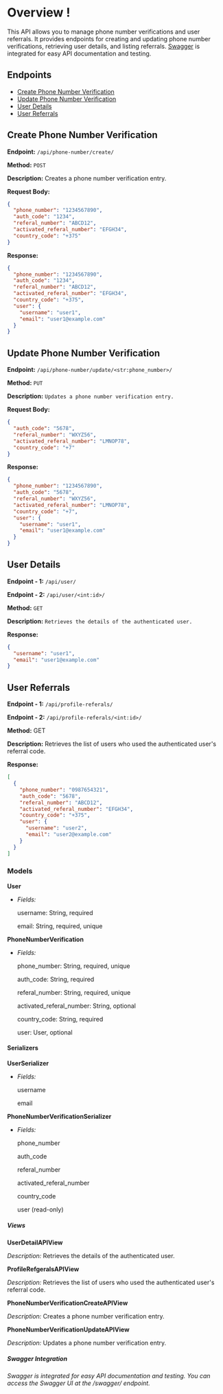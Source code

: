 # Overview !

This API allows you to manage phone number verifications and user referrals.</b>
It provides endpoints for creating and updating phone number verifications, retrieving user details, and listing referrals.</b>
[Swagger](#swagger-integration) is integrated for easy API documentation and testing.

## Endpoints

- [Create Phone Number Verification](#create-phone-number-verification)
- [Update Phone Number Verification](#update-phone-number-verification)
- [User Details](#user-details)
- [User Referrals](#user-referrals)

## Create Phone Number Verification

**Endpoint:** `/api/phone-number/create/`

**Method:** `POST`

**Description:** Creates a phone number verification entry.

**Request Body:**

```json
{
  "phone_number": "1234567890",
  "auth_code": "1234",
  "referal_number": "ABCD12",
  "activated_referal_number": "EFGH34",
  "country_code": "+375"
}
```

**Response:**

```json
{
  "phone_number": "1234567890",
  "auth_code": "1234",
  "referal_number": "ABCD12",
  "activated_referal_number": "EFGH34",
  "country_code": "+375",
  "user": {
    "username": "user1",
    "email": "user1@example.com"
  }
}
```

## Update Phone Number Verification

**Endpoint:** `/api/phone-number/update/<str:phone_number>/ `

**Method:** `PUT`

**Description:** `Updates a phone number verification entry.`

**Request Body:**

```json
{
  "auth_code": "5678",
  "referal_number": "WXYZ56",
  "activated_referal_number": "LMNOP78",
  "country_code": "+7"
}
```

**Response:**

```json
{
  "phone_number": "1234567890",
  "auth_code": "5678",
  "referal_number": "WXYZ56",
  "activated_referal_number": "LMNOP78",
  "country_code": "+7",
  "user": {
    "username": "user1",
    "email": "user1@example.com"
  }
}
```

## User Details

**Endpoint - 1:** `/api/user/`

**Endpoint - 2:** `/api/user/<int:id>/`

**Method:** `GET`

**Description:** `Retrieves the details of the authenticated user.`

**Response:**

```json
{
  "username": "user1",
  "email": "user1@example.com"
}
```

## User Referrals

**Endpoint - 1:** `/api/profile-referals/`

**Endpoint - 2:** `/api/profile-referals/<int:id>/`

**Method:** GET

**Description:** Retrieves the list of users who used the authenticated user's referral code.

**Response:**

```json
[
  {
    "phone_number": "0987654321",
    "auth_code": "5678",
    "referal_number": "ABCD12",
    "activated_referal_number": "EFGH34",
    "country_code": "+375",
    "user": {
      "username": "user2",
      "email": "user2@example.com"
    }
  }
]
```

### Models

**User**

- _Fields:_

  username: String, required

  email: String, required, unique

**PhoneNumberVerification**

- _Fields:_

  phone_number: String, required, unique

  auth_code: String, required

  referal_number: String, required, unique

  activated_referal_number: String, optional

  country_code: String, required

  user: User, optional

#### Serializers

**UserSerializer**

- _Fields:_

  username

  email

**PhoneNumberVerificationSerializer**

- _Fields:_

  phone_number

  auth_code

  referal_number

  activated_referal_number

  country_code

  user (read-only)

##### Views

**UserDetailAPIView**

_Description:_ Retrieves the details of the authenticated user.

**ProfileRefgeralsAPIView**

_Description:_ Retrieves the list of users who used the authenticated user's referral code.

**PhoneNumberVerificationCreateAPIView**

_Description:_ Creates a phone number verification entry.

**PhoneNumberVerificationUpdateAPIView**

_Description:_ Updates a phone number verification entry.

##### Swagger Integration

_Swagger is integrated for easy API documentation and testing. You can access the Swagger UI at the /swagger/ endpoint._
